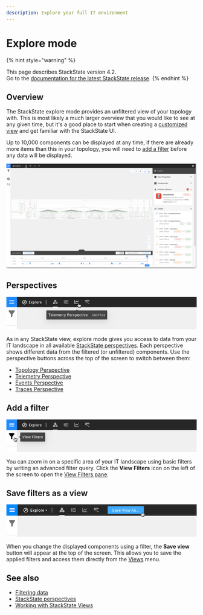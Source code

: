 ```yaml
---
description: Explore your full IT environment
---
```


# Explore mode

{% hint style="warning" %}

This page describes StackState version 4.2.<br />Go to the [documentation for the latest StackState release](https://docs.stackstate.com/).
{% endhint %}

## Overview

The StackState explore mode provides an unfiltered view of your topology with. This is most likely a much larger overview that you would like to see at any given time, but it's a good place to start when creating a [customized view](views/) and get familiar with the StackState UI.

Up to 10,000 components can be displayed at any time, if there are already more items than this in your topology, you will need to [add a filter](explore_mode.md#add-a-filter) before any data will be displayed.

![Explore mode](../.gitbook/assets/v42_explore_mode.png)

## Perspectives

![Perspectives](../.gitbook/assets/v42_perspective_buttons.png)

As in any StackState view, explore mode gives you access to data from your IT landscape in all available [StackState perspectives](introduction-to-stackstate/perspectives.md). Each perspective shows different data from the filtered \(or unfiltered\) components. Use the perspective buttons across the top of the screen to switch between them:

* [Topology Perspective](views/topology-perspective.md)
* [Telemetry Perspective](views/telemetry-perspective.md)
* [Events Perspective](views/events_perspective.md)
* [Traces Perspective](views/traces-perspective.md)

## Add a filter

![View Filters](../.gitbook/assets/v42_view_filters.png)

You can zoom in on a specific area of your IT landscape using basic filters by writing an advanced filter query. Click the **View Filters** icon on the left of the screen to open the [View Filters pane](views/filters.md).

## Save filters as a view

![Save view as](../.gitbook/assets/v42_save_view_as.png)

When you change the displayed components using a filter, the **Save view** button will appear at the top of the screen. This allows you to save the applied filters and access them directly from the [Views](views/) menu.

## See also

* [Filtering data](views/filters.md)
* [StackState perspectives](introduction-to-stackstate/perspectives.md)
* [Working with StackState Views](views/)

